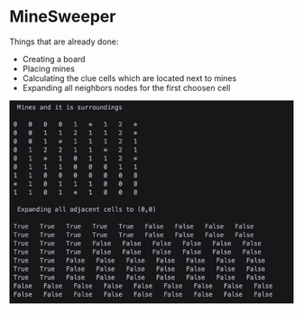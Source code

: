 # MineSweeper

Things that are already done:
  * Creating a board 
  * Placing mines 
  * Calculating the clue cells which are located next to mines 
  * Expanding all neighbors nodes for the first choosen cell 
  
  
![Screenshot](board.png)
